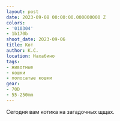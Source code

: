 ```yaml
---
layout: post
date: 2023-09-08 00:00:00.000000000 Z
colors:
- '010304'
- 1b170b
shoot_date: 2023-09-06
title: Кот
author: К.С.
location: Нахабино
tags:
- животные
- кошки
- полосатые кошки
gear:
- 70D
- 55-250mm
---
```

Сегодня вам котика на загадочных щщах.

